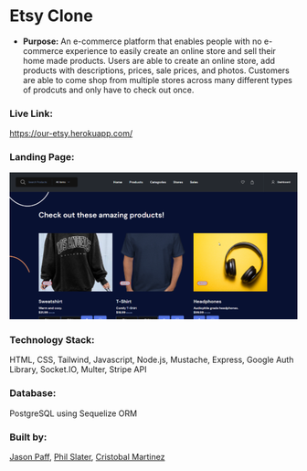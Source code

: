 # Etsy Clone

- **Purpose:** An e-commerce platform that enables people with no e-commerce experience to easily create an online store and sell their home made products. Users are able to create an online store, add products with descriptions, prices, sale prices, and photos. Customers are able to come shop from multiple stores across many different types of prodcuts and only have to check out once.

### Live Link:

<https://our-etsy.herokuapp.com/>

### Landing Page:

![landing page](msedge_XMngM4N5sb.png)

### Technology Stack:
HTML, CSS, Tailwind, Javascript, Node.js, Mustache, Express, Google Auth Library, Socket.IO, Multer, Stripe API

### Database:

PostgreSQL using Sequelize ORM

### Built by:

[Jason Paff](https://github.com/JasonPaff), [Phil Slater](https://github.com/Phil-Slater), [Cristobal Martinez](https://github.com/Cristobalmtz16)
